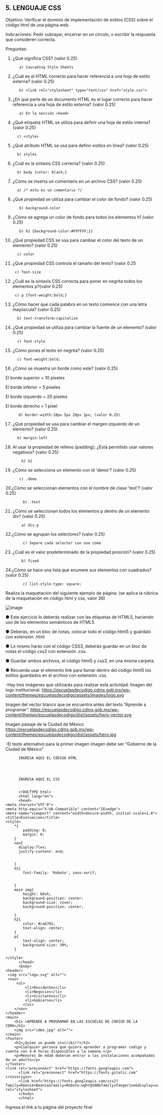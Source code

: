 ## 5. LENGUAJE CSS

Objetivo: Verificar el dominio de implementación de estilos (CSS) sobre el código html de
una página web.

Indicaciones: Pedir subrayar, encerrar en un círculo, o escribir la respuesta que
consideren correcta.

Preguntas:

1. ¿Qué significa CSS? (valor 0.25)

          a) Cascading Style Sheets
          
2. ¿Cuál es el HTML correcto para hacer referencia a una hoja de estilo externa?
(valor 0.25)

          b) <link rel="stylesheet" type="text/css" href="style.css">
          
3. ¿En qué parte de un documento HTML es el lugar correcto para hacer referencia a
una hoja de estilo externa? (valor 0.25)

          a) En la sección <head>
          
 4. ¿Qué etiqueta HTML se utiliza para definir una hoja de estilo interna? (valor 0.25)
 
          c) <style>
          
 5. ¿Qué atributo HTML se usa para definir estilos en línea? (valor 0.25)

          b) styles
          
 6. ¿Cuál es la sintaxis CSS correcta? (valor 0.25)

          b) body {color: black;}
          
 7. ¿Cómo se inserta un comentario en un archivo CSS? (valor 0.25)

          a) /* esto es un comentario */
          
8. ¿Qué propiedad se utiliza para cambiar el color de fondo? (valor 0.25)

          b) background-color
          
9. ¿Cómo se agrega un color de fondo para todos los elementos h1 (valor 0.25)
  
          b) h1 {background-color:#FFFFFF;}}
  
10. ¿Qué propiedad CSS se usa para cambiar el color del texto de un elemento? (valor 0.25)

          c) color
  
 11. ¿Qué propiedad CSS controla el tamaño del texto? (valor 0.25

          c) font-size
  
 12. ¿Cuál es la sintaxis CSS correcta para poner en negrita todos los elementos p?(valor 0.25)

          c) p {font-weight:bold;}
  
13. ¿Cómo hacer que cada palabra en un texto comience con una letra mayúscula? (valor 0.25)

          b) text-transform:capitalize
  
14. ¿Qué propiedad se utiliza para cambiar la fuente de un elemento? (valor 0.25)

          c) font-style
  
15. ¿Cómo pones el texto en negrita? (valor 0.25)

          c) font-weight:bold;
  
16. ¿Cómo se muestra un borde como este? (valor 0.25)

El borde superior = 10 píxeles

El borde inferior = 5 píxeles

El borde izquierdo = 20 píxeles

El borde derecho = 1 píxel

          d) border-width:10px 5px 20px 1px; (valor 0.25)
          
17. ¿Qué propiedad se usa para cambiar el margen izquierdo de un elemento? (valor 0.25)

          b) margin-left
          
18. Al usar la propiedad de relleno (padding); ¿Está permitido usar valores negativos? (valor 0.25)

            b) Sí
            
 19. ¿Cómo se selecciona un elemento con id 'demo'? (valor 0.25)
 
            c) .demo
            
20.¿Cómo se seleccionan elementos con el nombre de clase 'test'? (valor 0.25)

            b) .test
            
21. ¿Cómo se seleccionan todos los elementos p dentro de un elemento div? (valor 0.25)

            a) div.p
            
22.¿Cómo se agrupan los selectores? (valor 0.25)

            c) Separe cada selector con una coma
            
23. ¿Cuál es el valor predeterminado de la propiedad posición? (valor 0.25)

            b) fixed
            
 24.¿Cómo se hace una lista que enumere sus elementos con cuadrados? (valor 0.25)
 
            c) list-style-type: square;
            
Realiza la maquetación del siguiente ejemplo de página: (se aplica la rúbrica de la
maquetación en código html y css, valor 36)

![image](https://user-images.githubusercontent.com/91554777/166742177-b3cc2bfc-7768-42e4-b4f0-dcc2a1473935.png)

● Este ejercicio lo deberás realizar con las etiquetas de HTML5, haciendo uso de los elementos semánticos de HTML5.

● Deberás, en un bloc de notas, colocar todo el código html5 y guárdalo con extensión .html

● Lo mismo harás con el código CSS3, deberás guardar en un bloc de notas el código css3 con extensión .css.

● Guardar ambos archivos, el código html5 y css3, en una misma carpeta.

● Recuerda usar el elemento link para llamar dentro del código html5 los estilos guardados en el archivo con extensión .css.

-Hay tres imágenes que utilizarás para realizar esta actividad:
Imagen del logo institucional.
https://escuelasdecodigo.cdmx.gob.mx/wp-content/themes/escuelasdecodigo/assets/images/logo.svg

Imagen del vector blanco que se encuentra antes del texto “Aprende a programar”. https://escuelasdecodigo.cdmx.gob.mx/wp-content/themes/escuelasdecodigo/dist/assets/hero-vector.svg

Imagen paisaje de la Ciudad de México
https://escuelasdecodigo.cdmx.gob.mx/wp-content/themes/escuelasdecodigo/dist/assets/hero.jpg

-El texto alternativo para la primer imagen imagen debe ser “Gobierno de la Ciudad de México”


          INGRESA AQUI EL CÓDIGO HTML
          
          
          
          
          INGRESA AQUI EL CSS
          
          
          <!DOCTYPE html>
          <html lang="en">
          <head>
    <meta charset="UTF-8">
    <meta http-equiv="X-UA-Compatible" content="IE=edge">
    <meta name="viewport" content="width=device-width, initial-scale=1.0">
    <title>Evaluacion</title>
    <style>
        *{
            padding: 0;
            margin: 0;
        }
        nav{
          display:flex;
          justify-content: end;
          
          
        }
        h1{
            font-family: 'Roboto', sans-serif;
            
            
        }
        main img{
            height: 60vh;
            background-position: center;
            background-size: cover;
            background-position: center;
            
        }
        h2{
            color: #ca6702;
            text-align: center;
        }
        p{
            text-align: center;
            background-size: 30%;
        }

    </style>
          </head>
          <body>
    <header>
     <img src="logo.svg" alt="">
     <nav> 
         <ul>
             <li>Residentes</li>
             <li>Negocios</li>
             <li>Visitantes</li>
             <li>Gobierno</li>
            </ul>
        </nav>
    </header>
    <main>
        <h1> >APRENDE A PROGRAMAR EN LAS ESCUELAS DE CODIGO DE LA CDMX</h1>
        <img src="cdmx.jpg" alt="">
    </main>
    <footer>
        <h2>¿Quien se puede inscribir?</h2>
        <p>Cualquier persona que quiera aprender a programar codigo y cuente con 4-8 horas disponibles a la semana.</p>
        <p>Menores de edad deberan entrar a las instalaciones acompañados de un adulto</p>
    </footer>
    <link rel="preconnect" href="https://fonts.googleapis.com">
          <link rel="preconnect" href="https://fonts.gstatic.com" crossorigin>
          <link href="https://fonts.googleapis.com/css2?family=Reenie+Beanie&family=Roboto:wght@100&family=Tangerine&display=swap" rel="stylesheet">
          </body>
          </html>
          
 Ingresa el link a tu página del proyecto final
